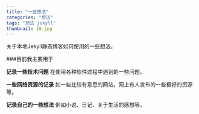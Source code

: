 ```yaml
---
title: "一些想法"
categories: "想法"
tags: "想法 jekyll"
thumbnail: 10.jpg
---
```

关于本地Jekyll静态博客如何使用的一些想法。
<!--more-->

###目前我主要用于

**记录一些技术问题**
在使用各种软件过程中遇到的一些问题。

**一些网络资源的记录**
如一些比较有意思的网站，网上有人发布的一些极好的资源等。

**记录自己的一些想法**
例如小说、日记、关于生活的感想等。